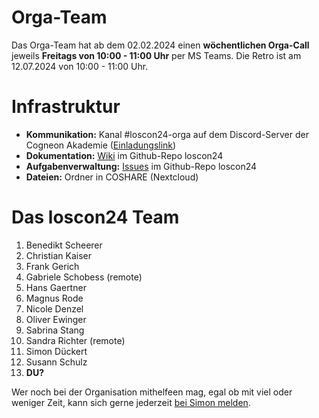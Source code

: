 # Orga-Team

Das Orga-Team hat ab dem 02.02.2024 einen **wöchentlichen Orga-Call** jeweils **Freitags von 10:00 - 11:00 Uhr** per MS Teams. Die Retro ist am 12.07.2024 von 10:00 - 11:00 Uhr.

# Infrastruktur

- **Kommunikation:** Kanal #loscon24-orga auf dem Discord-Server der Cogneon Akademie ([Einladungslink](https://discord.gg/deQzp9ZNaR))
- **Dokumentation:** [Wiki](https://github.com/cogneon/loscon24/wiki) im Github-Repo loscon24
- **Aufgabenverwaltung:** [Issues](https://github.com/cogneon/loscon24/issues) im Github-Repo loscon24
- **Dateien:** Ordner in COSHARE (Nextcloud)

# Das loscon24 Team

1. Benedikt Scheerer
1. Christian Kaiser
1. Frank Gerich
1. Gabriele Schobess (remote)
1. Hans Gaertner
1. Magnus Rode
1. Nicole Denzel
1. Oliver Ewinger
1. Sabrina Stang
1. Sandra Richter (remote)
1. Simon Dückert
1. Susann Schulz
1. **DU?**

Wer noch bei der Organisation mithelfeen mag, egal ob mit viel oder weniger Zeit, kann sich gerne jederzeit [bei Simon melden](mailto:simon.dueckert@cogneon.de?subject=loscon%20Orga).